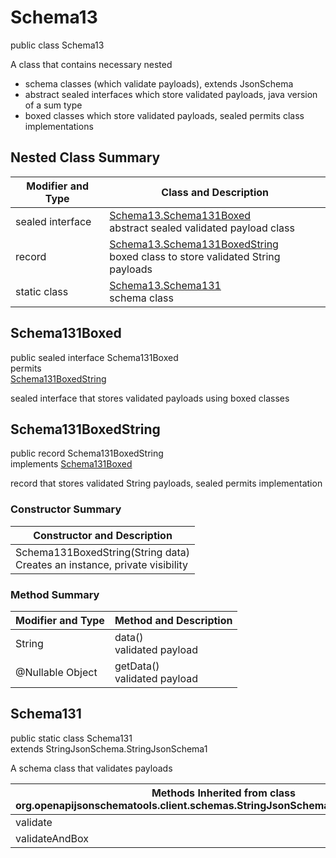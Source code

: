 # Schema13
public class Schema13<br>

A class that contains necessary nested
- schema classes (which validate payloads), extends JsonSchema
- abstract sealed interfaces which store validated payloads, java version of a sum type
- boxed classes which store validated payloads, sealed permits class implementations

## Nested Class Summary
| Modifier and Type | Class and Description |
| ----------------- | ---------------------- |
| sealed interface | [Schema13.Schema131Boxed](#schema131boxed)<br> abstract sealed validated payload class |
| record | [Schema13.Schema131BoxedString](#schema131boxedstring)<br> boxed class to store validated String payloads |
| static class | [Schema13.Schema131](#schema131)<br> schema class |

## Schema131Boxed
public sealed interface Schema131Boxed<br>
permits<br>
[Schema131BoxedString](#schema131boxedstring)

sealed interface that stores validated payloads using boxed classes

## Schema131BoxedString
public record Schema131BoxedString<br>
implements [Schema131Boxed](#schema131boxed)

record that stores validated String payloads, sealed permits implementation

### Constructor Summary
| Constructor and Description |
| --------------------------- |
| Schema131BoxedString(String data)<br>Creates an instance, private visibility |

### Method Summary
| Modifier and Type | Method and Description |
| ----------------- | ---------------------- |
| String | data()<br>validated payload |
| @Nullable Object | getData()<br>validated payload |

## Schema131
public static class Schema131<br>
extends StringJsonSchema.StringJsonSchema1

A schema class that validates payloads

| Methods Inherited from class org.openapijsonschematools.client.schemas.StringJsonSchema.StringJsonSchema1 |
| ------------------------------------------------------------------ |
| validate                                                           |
| validateAndBox                                                     |
